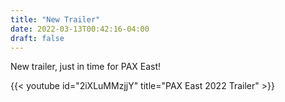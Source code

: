 ```yaml
---
title: "New Trailer"
date: 2022-03-13T00:42:16-04:00
draft: false
---
```


New trailer, just in time for PAX East!

{{< youtube id="2iXLuMMzjjY" title="PAX East 2022 Trailer" >}}
